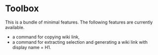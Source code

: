 # Toolbox

This is a bundle of minimal features.
The following features are currently available.
- a command for copying wiki link,
- a command for extracting selection and generating a wiki link with display name = H1.
